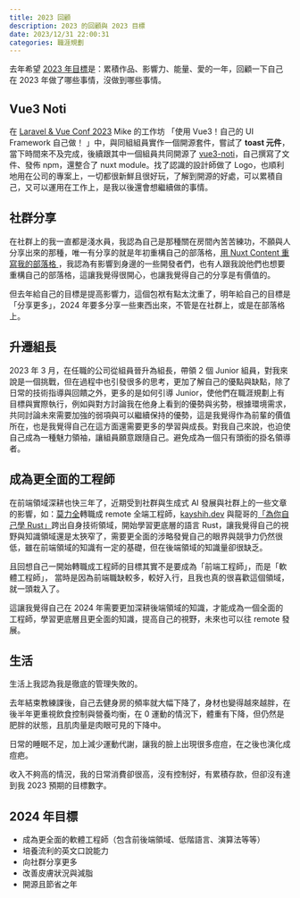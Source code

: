 ```yaml
---
title: 2023 回顧
description: 2023 的回顧與 2023 目標
date: 2023/12/31 22:00:31
categories: 職涯規劃
---
```


去年希望 [2023 年目標](/thinks/review/2022-review-2023-goal)是：累積作品、影響力、能量、愛的一年，回顧一下自己在 2023 年做了哪些事情，沒做到哪些事情。

## Vue3 Noti

在 [Laravel & Vue Conf 2023](https://laravelconf.tw/workshop) Mike 的工作坊 「使用 Vue3！自己的 UI Framework 自己做！
」中，與同組組員實作一個開源套件，嘗試了 **toast 元件**，當下時間來不及完成，後續跟其中一個組員共同開源了 [vue3-noti](https://github.com/Rock070/vue3-noti)，自己撰寫了文件、發佈 npm，還整合了 nuxt module。找了認識的設計師做了 Logo，也順利地用在公司的專案上，一切都很新鮮且很好玩，了解到開源的好處，可以累積自己，又可以運用在工作上，是我以後還會想繼續做的事情。

## 社群分享

在社群上的我一直都是淺水員，我認為自己是那種關在房間內苦苦練功，不願與人分享出來的那種，唯一有分享的就是年初重構自己的部落格，[用 Nuxt Content 重寫我的部落格
](https://rock070.me/notes/vue/nuxt/2023-02-16-rebuild-my-blog)，我認為有影響到身邊的一些開發者們，也有人跟我說他們也想要重構自己的部落格，這讓我覺得很開心，也讓我覺得自己的分享是有價值的。

但去年給自己的目標是提高影響力，這個包袱有點太沈重了，明年給自己的目標是「分享更多」，2024 年要多分享一些東西出來，不管是在社群上，或是在部落格上。

## 升遷組長

2023 年 3 月，在任職的公司從組員晉升為組長，帶領 2 個 Junior 組員，對我來說是一個挑戰，但在過程中也引發很多的思考，更加了解自己的優點與缺點，除了日常的技術指導與回饋之外，更多的是如何引導 Junior，使他們在職涯規劃上有目標與實際執行，例如與對方討論我在他身上看到的優勢與劣勢，根據環境需求，共同討論未來需要加強的弱項與可以繼續保持的優勢，這是我覺得作為前輩的價值所在，也是我覺得自己在這方面還需要更多的學習與成長。對我自己來說，也迫使自己成為一種魅力領袖，讓組員願意跟隨自己。避免成為一個只有頭銜的掛名領導者。

## 成為更全面的工程師

在前端領域深耕也快三年了，近期受到社群與生成式 AI 發展與社群上的一些文章的影響，如：[莫力全](https://www.instagram.com/p/C1Y_ImKyBCH/?img_index=1)轉職成 remote 全端工程師，[kayshih.dev](https://www.instagram.com/kayshih.dev/) 與龍哥的[「為你自己學 Rust」](https://kaochenlong.com/2023/09/17/rustbook-hello-world.html)跨出自身技術領域，開始學習更底層的語言 Rust，讓我覺得自己的視野與知識領域還是太狹窄了，需要更全面的涉略發覺自己的眼界與競爭力仍然很低，雖在前端領域的知識有一定的基礎，但在後端領域的知識量卻很缺乏。

且回想自己一開始轉職成工程師的目標其實不是要成為「前端工程師」，而是「軟體工程師」，
當時是因為前端職缺較多，較好入行，且我也真的很喜歡這個領域，就一頭栽入了。

這讓我覺得自己在 2024 年需要更加深耕後端領域的知識，才能成為一個全面的工程師，學習更底層且更全面的知識，提高自己的視野，未來也可以往 remote 發展。

## 生活

生活上我認為我是徹底的管理失敗的。

去年結束教練課後，自己去健身房的頻率就大幅下降了，身材也變得越來越胖，在後半年更重視飲食控制與營養均衡，在 0 運動的情況下，體重有下降，但仍然是肥胖的狀態，且肌肉量是肉眼可見的下降中。

日常的睡眠不足，加上減少運動代謝，讓我的臉上出現很多痘痘，在之後也演化成痘疤。

收入不夠高的情況，我的日常消費卻很高，沒有控制好，有累積存款，但卻沒有達到我 2023 預期的目標數字。

## 2024 年目標

- 成為更全面的軟體工程師（包含前後端領域、低階語言、演算法等等）
- 培養流利的英文口說能力
- 向社群分享更多
- 改善皮膚狀況與減脂
- 開源且節省之年
